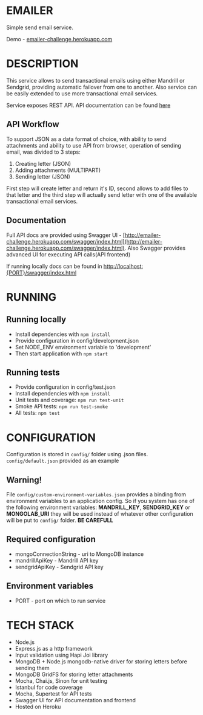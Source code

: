 # EMAILER
Simple send email service.

Demo - [emailer-challenge.herokuapp.com](http://emailer-challenge.herokuapp.com/swagger/index.html)

# DESCRIPTION
This service allows to send transactional emails using either Mandrill or Sendgrid, providing automatic failover from one to another. Also service can be easily extended to use more transactional email services.

Service exposes REST API. API documentation can be found  [here](http://emailer-challenge.herokuapp.com/swagger/index.html)

## API Workflow
To support JSON as a data format of choice, with ability to send attachments and ability to use API from browser, operation of sending email, was divided to 3 steps:
1. Creating letter (JSON)
2. Adding attachments (MULTIPART)
3. Sending letter (JSON)

First step will create letter and return it's ID, second allows to add files to that letter and the third step will actually send letter with one of the available transactional email services.

## Documentation
Full API docs are provided using Swagger UI -  [http://emailer-challenge.herokuapp.com/swagger/index.html](http://emailer-challenge.herokuapp.com/swagger/index.html).
Also Swagger provides advanced UI for executing API calls(API frontend)

If running locally docs can be found in [http://localhost:{PORT}/swagger/index.html](http://localhost:3000/swagger/index.html) 
# RUNNING
## Running locally
* Install dependencies with `npm install`
* Provide configuration in config/development.json
* Set NODE_ENV environment variable to 'development'
* Then start application with `npm start`

## Running tests
* Provide configuration in config/test.json
* Install dependencies with `npm install`
* Unit tests and coverage: `npm run test-unit`
* Smoke API tests: `npm run test-smoke`
* All tests: `npm test`

# CONFIGURATION
Configuration is stored in `config/` folder using .json files. `config/default.json` provided as an example

## Warning!
File `config/custom-environment-variables.json` provides a binding from environment variables to an application config.
So if you system has one of the following environment variables: **MANDRILL_KEY**, **SENDGRID_KEY** or **MONGOLAB_URI** they will be used instead of whatever other configuration will be put to `config/` folder. **BE CAREFULL**

## Required configuration
* mongoConnectionString - uri to MongoDB instance
* mandrillApiKey - Mandrill API key
* sendgridApiKey - Sendgrid API key

## Environment variables
* PORT - port on which to run service

# TECH STACK
* Node.js
* Express.js as a http framework
* Input validation using Hapi Joi library
* MongoDB + Node.js mongodb-native driver for storing letters before sending them
* MongoDB GridFS for storing letter attachments
* Mocha, Chai.js, Sinon for unit testing
* Istanbul for code coverage
* Mocha, Supertest for API tests
* Swagger UI for API documentation and frontend
* Hosted on Heroku
